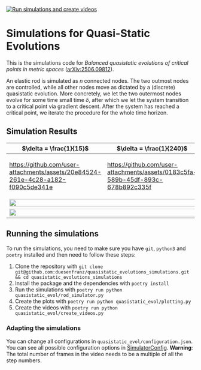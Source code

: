 [![Run simulations and create videos](https://github.com/duesenfranz/quasistatic_evolutions_simulations/actions/workflows/run-simulations.yml/badge.svg)](https://github.com/duesenfranz/quasistatic_evolutions_simulations/actions/workflows/run-simulations.yml)

# Simulations for Quasi-Static Evolutions

This is the simulations code for *Balanced quasistatic evolutions of critical points in metric spaces* ([arXiv:2506.09812](https://arxiv.org/abs/2506.09812)).

An elastic rod is simulated as $n$ connected nodes.
The two outmost nodes are controlled, while all other nodes move as dictated by a (discrete) quasistatic evolution.
More concretely, we let the two outermost nodes evolve for some time small time $\delta$, after which we let the system
transition to a critical point via gradient descent.
After the system has reached a critical point, we iterate the procedure for the whole time horizon.

## Simulation Results

<table>
    <thead>
        <tr>
            <th>$\delta = \frac{1}{15}$</th>
            <th>$\delta = \frac{1}{240}$</th>
        </tr>
    </thead>
    <tbody>
        <tr>
<td>
                
https://github.com/user-attachments/assets/20e84524-261e-4c28-a182-f090c5de341e

</td>
<td>  
            
https://github.com/user-attachments/assets/0183c5fa-589b-45df-893c-678b892c335f

</td>  
        </tr>
        <tr>
            <td colspan=2><img src="https://github.com/duesenfranz/quasistatic_evolutions_simulations/releases/download/rolling/energy_sums.png" width="100%"/></td>
        </tr>
        <tr>
            <td colspan=2><img src="https://github.com/duesenfranz/quasistatic_evolutions_simulations/releases/download/rolling/combined.png" width="100%"/></td>
        </tr>
    </tbody>
</table>

## Running the simulations

To run the simulations, you need to make sure you have `git`, `python3` and `poetry` installed and then need to follow these steps:

1. Clone the repository with `git clone git@github.com:duesenfranz/quasistatic_evolutions_simulations.git && cd quasistatic_evolutions_simulations`
2. Install the package and the dependencies with `poetry install`
3. Run the simulations with `poetry run python quasistatic_evol/rod_simulator.py`
4. Create the plots with `poetry run python quasistatic_evol/plotting.py`
5. Create the videos with `poetry run python quasistatic_evol/create_videos.py`

### Adapting the simulations

You can change all configurations in `quasistatic_evol/configuration.json`. You can see all possible configuration options in [SimulatorConfig](https://github.com/duesenfranz/quasistatic_evolutions_simulations/blob/main/quasistatic_evol/rod_simulator.py#L22).
**Warning**: The total number of frames in the video needs to be a multiple of all the step numbers.

